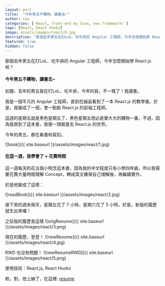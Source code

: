 ```yaml
---
layout: post
title:  "今年黑五不購物，讀書去~"
author: cwu
categories: [ React, front-end my love, new framework! ]
tags: [React, React Hooks]
image: assets/images/react/0.jpg
description: "那個去年黑五在打LoL、吃牛排的 Angular 工程師，今年怎麼開始學 React.js 啦？"
featured: true
hidden: false
---
```


那個去年黑五在打LoL、吃牛排的 Angular 工程師，今年怎麼開始學 React.js 啦？

#### 今年黑五不購物，讀書去~

如題，去年的黑五我在打LoL、吃牛排，今年的我，不一樣了！我讀書。

我是一個平凡的 Angular 工程師，直到在誠品看到了一本 React.js 的教學書。於是，我變成了一個，會一點點 React.js 的前端工程師。

這週的星期五就是黑色星期五了，黑色星期五想必是要大大的購物一番，不過，因為我買到了這本書，我便一頭栽進去 React.js 的世界。

今年的黑五，都在看書和寫扣。

![book]({{ site.baseurl }}/assets/images/react/1.jpg)

#### 在這一週，我學會了 + 花費時間
這一週每天約花五個小時念這本書，因為我的中文程度只有小學四年級。所以我需要花費大量時間理解 Concept，轉成英文確保自己理解後，再繼續實作。

於是他變成了這樣：

![readBook]({{ site.baseurl }}/assets/images/react/2.jpg)

接下來的週末兩天，星期五花了 7 小時，星期六花了 5 小時，於是，新版的履歷就生出來囉！

之前我的履歷長這樣
![origResume]({{ site.baseurl }}/assets/images/react/3.png)


現在的履歷，登登！
![newResume]({{ site.baseurl }}/assets/images/react/4.jpg)



RWD 也沒有問題！
![newResumeRWD]({{ site.baseurl }}/assets/images/react/5.png)

使用技術：React.js, React Hooks


欸，對，他上線了，在這裡: <a class="highlighter" href="https://chiaweiwu.github.io/resume">resume</a>
